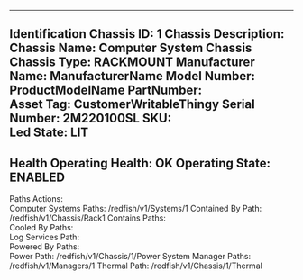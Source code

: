 -------------------------
Identification
Chassis ID:             1
Chassis Description:    
Chassis Name:           Computer System Chassis
Chassis Type:           RACKMOUNT
Manufacturer Name:      ManufacturerName
Model Number:           ProductModelName
PartNumber:             
Asset Tag:              CustomerWritableThingy
Serial Number:          2M220100SL
SKU:                    
Led State:              LIT
-------------------------
Health
Operating Health:       OK
Operating State:        ENABLED
-------------------------
Paths
Actions:                
Computer Systems Paths: /redfish/v1/Systems/1
Contained By Path:      /redfish/v1/Chassis/Rack1
Contains Paths:         
Cooled By Paths:        
Log Services Path:      
Powered By Paths:       
Power Path:             /redfish/v1/Chassis/1/Power
System Manager Paths:   /redfish/v1/Managers/1
Thermal Path:           /redfish/v1/Chassis/1/Thermal
